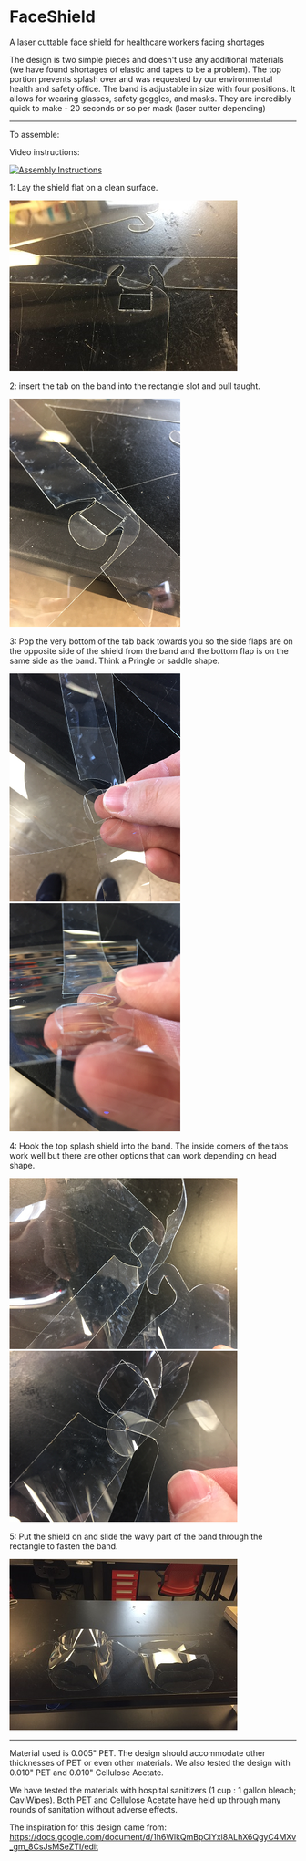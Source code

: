 # FaceShield
A laser cuttable face shield for healthcare workers facing shortages

The design is two simple pieces and doesn't use any additional materials (we have found shortages of elastic and tapes to be a problem). The top portion prevents splash over and was requested by our environmental health and safety office. The band is adjustable in size with four positions. It allows for wearing glasses, safety goggles, and masks. They are incredibly quick to make - 20 seconds or so per mask (laser cutter depending)


----
To assemble:

Video instructions:

[![Assembly Instructions ](http://img.youtube.com/vi/WwwImmXjGZU/0.jpg)](http://www.youtube.com/watch?v=WwwImmXjGZU "Assembly Instructions ")


1: Lay the shield flat on a clean surface.

![Step 1](https://github.com/UIC-Makerspace/FaceShield/blob/master/images/Step1.png)

2: insert the tab on the band into the rectangle slot and pull taught.

![Step 2](https://github.com/UIC-Makerspace/FaceShield/blob/master/images/Step2.png)

3: Pop the very bottom of the tab back towards you so the side flaps are on the opposite side of the shield from the band and the bottom flap is on the same side as the band. Think a Pringle or saddle shape.

![Step 3](https://github.com/UIC-Makerspace/FaceShield/blob/master/images/Step3.png)
![Step 4](https://github.com/UIC-Makerspace/FaceShield/blob/master/images/Step4.png)

4: Hook the top splash shield into the band. The inside corners of the tabs work well but there are other options that can work depending on head shape. 

![Step 5](https://github.com/UIC-Makerspace/FaceShield/blob/master/images/Step5.png)
![Step 6](https://github.com/UIC-Makerspace/FaceShield/blob/master/images/Step6.png)

5: Put the shield on and slide the wavy part of the band through the rectangle to fasten the band. 

![Finished](https://github.com/UIC-Makerspace/FaceShield/blob/master/images/FlatandFinished.png)

----
Material used is 0.005" PET. The design should accommodate other thicknesses of PET or even other materials. We also tested the design with 0.010" PET and 0.010" Cellulose Acetate. 

We have tested the materials with hospital sanitizers (1 cup : 1 gallon bleach; CaviWipes). Both PET and Cellulose Acetate have held up through many rounds of sanitation without adverse effects. 

The inspiration for this design came from: https://docs.google.com/document/d/1h6WlkQmBpClYxl8ALhX6QgyC4MXv_gm_8CsJsMSeZTI/edit 

